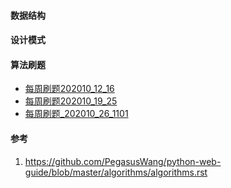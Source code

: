 #### 数据结构
#### 设计模式
#### 算法刷题
- [每周刷题202010_12_16](https://timemachine.icu/posts/986a6022/)
- [每周刷题202010_19_25](https://timemachine.icu/posts/94401c28/)
- [每周刷题_202010_26_1101](https://timemachine.icu/posts/8a77d52a/)

#### 参考
1. https://github.com/PegasusWang/python-web-guide/blob/master/algorithms/algorithms.rst